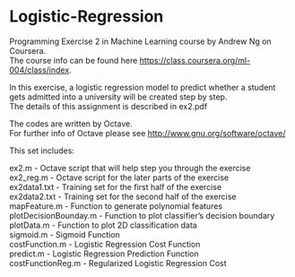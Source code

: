 Logistic-Regression
===================
Programming Exercise 2 in Machine Learning course by Andrew Ng on Coursera.  
The course info can be found here https://class.coursera.org/ml-004/class/index.

In this exercise, a logistic regression model to predict whether 
a student gets admitted into a university will be created step by step.  
The details of this assignment is described in ex2.pdf

The codes are written by Octave.  
For further info of Octave please see http://www.gnu.org/software/octave/

This set includes:

ex2.m - Octave script that will help step you through the exercise  
ex2_reg.m - Octave script for the later parts of the exercise  
ex2data1.txt - Training set for the first half of the exercise  
ex2data2.txt - Training set for the second half of the exercise  
mapFeature.m - Function to generate polynomial features  
plotDecisionBounday.m - Function to plot classifier’s decision boundary  
plotData.m - Function to plot 2D classification data  
sigmoid.m - Sigmoid Function  
costFunction.m - Logistic Regression Cost Function  
predict.m - Logistic Regression Prediction Function  
costFunctionReg.m - Regularized Logistic Regression Cost  
